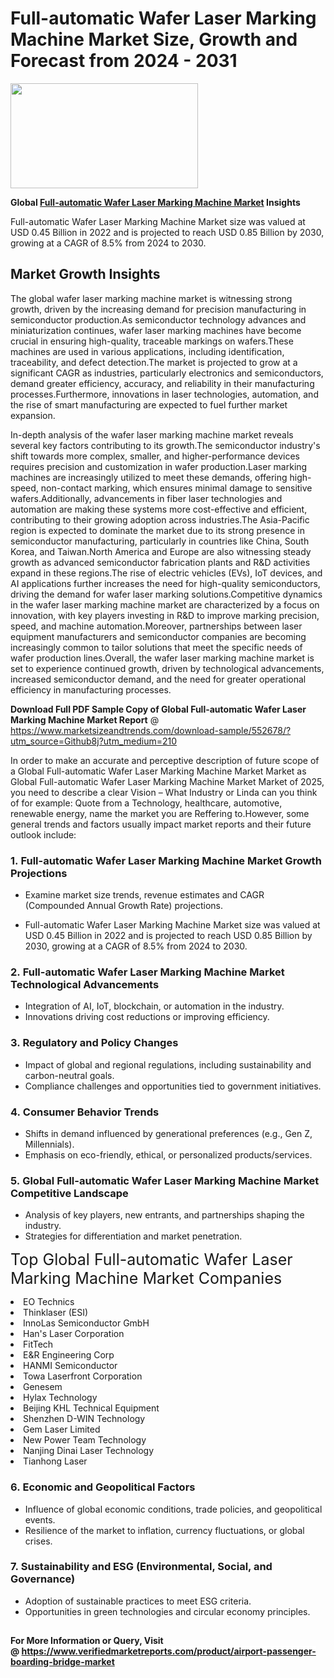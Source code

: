 <H1>Full-automatic Wafer Laser Marking Machine Market Size, Growth and Forecast from 2024 - 2031</H1><img class="aligncenter size-medium wp-image-584254" src="https://thirdeyenews.in/wp-content/uploads/2024/09/Global-Market-Research-300x168.jpeg" alt="" width="300" height="168" /><p><strong>Global&nbsp;<a href="https://www.marketsizeandtrends.com/download-sample/552678/?utm_source=Github8j?utm_medium=210">Full-automatic Wafer Laser Marking Machine Market</a> Insights</strong></p><p>Full-automatic Wafer Laser Marking Machine Market size was valued at USD 0.45 Billion in 2022 and is projected to reach USD 0.85 Billion by 2030, growing at a CAGR of 8.5% from 2024 to 2030.</p><p><h2>Market Growth Insights</h2> <p>The global wafer laser marking machine market is witnessing strong growth, driven by the increasing demand for precision manufacturing in semiconductor production.As semiconductor technology advances and miniaturization continues, wafer laser marking machines have become crucial in ensuring high-quality, traceable markings on wafers.These machines are used in various applications, including identification, traceability, and defect detection.The market is projected to grow at a significant CAGR as industries, particularly electronics and semiconductors, demand greater efficiency, accuracy, and reliability in their manufacturing processes.Furthermore, innovations in laser technologies, automation, and the rise of smart manufacturing are expected to fuel further market expansion.</p> <p>In-depth analysis of the wafer laser marking machine market reveals several key factors contributing to its growth.The semiconductor industry's shift towards more complex, smaller, and higher-performance devices requires precision and customization in wafer production.Laser marking machines are increasingly utilized to meet these demands, offering high-speed, non-contact marking, which ensures minimal damage to sensitive wafers.Additionally, advancements in fiber laser technologies and automation are making these systems more cost-effective and efficient, contributing to their growing adoption across industries.The Asia-Pacific region is expected to dominate the market due to its strong presence in semiconductor manufacturing, particularly in countries like China, South Korea, and Taiwan.North America and Europe are also witnessing steady growth as advanced semiconductor fabrication plants and R&D activities expand in these regions.The rise of electric vehicles (EVs), IoT devices, and AI applications further increases the need for high-quality semiconductors, driving the demand for wafer laser marking solutions.Competitive dynamics in the wafer laser marking machine market are characterized by a focus on innovation, with key players investing in R&D to improve marking precision, speed, and machine automation.Moreover, partnerships between laser equipment manufacturers and semiconductor companies are becoming increasingly common to tailor solutions that meet the specific needs of wafer production lines.Overall, the wafer laser marking machine market is set to experience continued growth, driven by technological advancements, increased semiconductor demand, and the need for greater operational efficiency in manufacturing processes.</p> <p><span class=""><strong>Download Full PDF Sample Copy of Global Full-automatic Wafer Laser Marking Machine Market Report</strong> @ <a href="https://www.marketsizeandtrends.com/download-sample/552678/?utm_source=Github8j?utm_medium=210" target="_blank">https://www.marketsizeandtrends.com/download-sample/552678/?utm_source=Github8j?utm_medium=210</a></span></p><p>In order to make an accurate and perceptive description of future scope of a Global&nbsp;Full-automatic Wafer Laser Marking Machine Market Market as Global&nbsp;Full-automatic Wafer Laser Marking Machine Market Market of 2025, you need to describe a clear Vision &ndash; What Industry or Linda can you think of for example: Quote from a Technology, healthcare, automotive, renewable energy, name the market you are Reffering to.However, some general trends and factors usually impact market reports and their future outlook include:</p><h3>1.&nbsp;<strong>Full-automatic Wafer Laser Marking Machine Market Growth Projections</strong></h3><ul><li>Examine market size trends, revenue estimates and CAGR (Compounded Annual Growth Rate) projections.</li><li><p>Full-automatic Wafer Laser Marking Machine Market size was valued at USD 0.45 Billion in 2022 and is projected to reach USD 0.85 Billion by 2030, growing at a CAGR of 8.5% from 2024 to 2030.</p></li></ul><h3>2.&nbsp;<strong>Full-automatic Wafer Laser Marking Machine Market Technological Advancements</strong></h3><ul><li>Integration of AI, IoT, blockchain, or automation in the industry.</li><li>Innovations driving cost reductions or improving efficiency.</li></ul><h3>3.&nbsp;<strong>Regulatory and Policy Changes</strong></h3><ul><li>Impact of global and regional regulations, including sustainability and carbon-neutral goals.</li><li>Compliance challenges and opportunities tied to government initiatives.</li></ul><h3>4.&nbsp;<strong>Consumer Behavior Trends</strong></h3><ul><li>Shifts in demand influenced by generational preferences (e.g., Gen Z, Millennials).</li><li>Emphasis on eco-friendly, ethical, or personalized products/services.</li></ul><h3>5.&nbsp;<strong>Global Full-automatic Wafer Laser Marking Machine Market Competitive Landscape</strong></h3><ul><li>Analysis of key players, new entrants, and partnerships shaping the industry.</li><li>Strategies for differentiation and market penetration.</li></ul><p data-pm-slice="1 1 []"><span style="color: inherit; font-family: inherit; font-size: 25px;">Top Global Full-automatic Wafer Laser Marking Machine Market Companies</span></p><div class="" data-test-id=""><p><li>EO Technics</li><li> Thinklaser (ESI)</li><li> InnoLas Semiconductor GmbH</li><li> Han's Laser Corporation</li><li> FitTech</li><li> E&R Engineering Corp</li><li> HANMI Semiconductor</li><li> Towa Laserfront Corporation</li><li> Genesem</li><li> Hylax Technology</li><li> Beijing KHL Technical Equipment</li><li> Shenzhen D-WIN Technology</li><li> Gem Laser Limited</li><li> New Power Team Technology</li><li> Nanjing Dinai Laser Technology</li><li> Tianhong Laser</li></p></div><h3>6.&nbsp;<strong>Economic and Geopolitical Factors</strong></h3><ul><li>Influence of global economic conditions, trade policies, and geopolitical events.</li><li>Resilience of the market to inflation, currency fluctuations, or global crises.</li></ul><h3>7.&nbsp;<strong>Sustainability and ESG (Environmental, Social, and Governance)</strong></h3><ul><li>Adoption of sustainable practices to meet ESG criteria.</li><li>Opportunities in green technologies and circular economy principles.</li></ul><h2><strong style="font-size: 14px;">For More Information or Query, Visit @&nbsp;</strong><a style="background-color: #ffffff; font-size: 14px;" href="https://www.marketsizeandtrends.com/report/full-automatic-wafer-laser-marking-machine-market/" target="_blank">https://www.verifiedmarketreports.com/product/airport-passenger-boarding-bridge-market</a></h2>